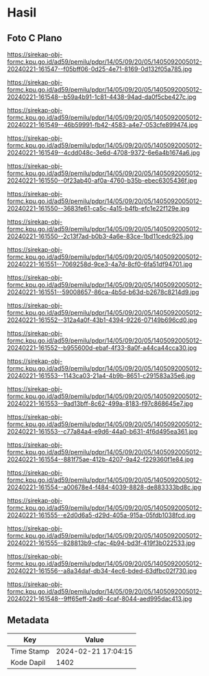 # Hasil

## Foto C Plano

https://sirekap-obj-formc.kpu.go.id/ad59/pemilu/pdpr/14/05/09/20/05/1405092005012-20240221-161547--f05bff06-0d25-4e71-8169-0d132f05a785.jpg

https://sirekap-obj-formc.kpu.go.id/ad59/pemilu/pdpr/14/05/09/20/05/1405092005012-20240221-161548--b59a4b91-1c81-4438-94ad-da0f5cbe427c.jpg

https://sirekap-obj-formc.kpu.go.id/ad59/pemilu/pdpr/14/05/09/20/05/1405092005012-20240221-161549--46b59991-fb42-4583-a4e7-053cfe899474.jpg

https://sirekap-obj-formc.kpu.go.id/ad59/pemilu/pdpr/14/05/09/20/05/1405092005012-20240221-161549--4cdd048c-3e6d-4708-9372-6e6a4b1674a6.jpg

https://sirekap-obj-formc.kpu.go.id/ad59/pemilu/pdpr/14/05/09/20/05/1405092005012-20240221-161550--0f23ab40-af0a-4760-b35b-ebec6305436f.jpg

https://sirekap-obj-formc.kpu.go.id/ad59/pemilu/pdpr/14/05/09/20/05/1405092005012-20240221-161550--3683fe61-ca5c-4a15-b4fb-efc1e22f129e.jpg

https://sirekap-obj-formc.kpu.go.id/ad59/pemilu/pdpr/14/05/09/20/05/1405092005012-20240221-161550--2c13f7ad-b0b3-4a6e-83ce-1bd11cedc925.jpg

https://sirekap-obj-formc.kpu.go.id/ad59/pemilu/pdpr/14/05/09/20/05/1405092005012-20240221-161551--7069258d-9ce3-4a7d-8cf0-6fa51df94701.jpg

https://sirekap-obj-formc.kpu.go.id/ad59/pemilu/pdpr/14/05/09/20/05/1405092005012-20240221-161551--59008657-86ca-4b5d-b63d-b2678c8214d9.jpg

https://sirekap-obj-formc.kpu.go.id/ad59/pemilu/pdpr/14/05/09/20/05/1405092005012-20240221-161552--312a4a0f-43b1-4394-9226-07149b696cd0.jpg

https://sirekap-obj-formc.kpu.go.id/ad59/pemilu/pdpr/14/05/09/20/05/1405092005012-20240221-161552--b955600d-ebaf-4f33-8a0f-a44ca44cca30.jpg

https://sirekap-obj-formc.kpu.go.id/ad59/pemilu/pdpr/14/05/09/20/05/1405092005012-20240221-161553--1143ca03-21a4-4b9b-8651-c291583a35e6.jpg

https://sirekap-obj-formc.kpu.go.id/ad59/pemilu/pdpr/14/05/09/20/05/1405092005012-20240221-161553--9ad13bff-8c62-499a-8183-f97c868645e7.jpg

https://sirekap-obj-formc.kpu.go.id/ad59/pemilu/pdpr/14/05/09/20/05/1405092005012-20240221-161553--c77a84a4-e9d6-44a0-b631-4f6d495ea361.jpg

https://sirekap-obj-formc.kpu.go.id/ad59/pemilu/pdpr/14/05/09/20/05/1405092005012-20240221-161554--881f75ae-412b-4207-9a42-f229360f1e84.jpg

https://sirekap-obj-formc.kpu.go.id/ad59/pemilu/pdpr/14/05/09/20/05/1405092005012-20240221-161554--a00678e4-f484-4039-8828-de883333bd8c.jpg

https://sirekap-obj-formc.kpu.go.id/ad59/pemilu/pdpr/14/05/09/20/05/1405092005012-20240221-161555--e2d0d6a5-d29d-405a-915a-05fdb1038fcd.jpg

https://sirekap-obj-formc.kpu.go.id/ad59/pemilu/pdpr/14/05/09/20/05/1405092005012-20240221-161555--828813b9-cfac-4b94-bd3f-419f3b022533.jpg

https://sirekap-obj-formc.kpu.go.id/ad59/pemilu/pdpr/14/05/09/20/05/1405092005012-20240221-161556--a8a34daf-db34-4ec6-bded-63dfbc02f730.jpg

https://sirekap-obj-formc.kpu.go.id/ad59/pemilu/pdpr/14/05/09/20/05/1405092005012-20240221-161548--9ff65eff-2ad6-4caf-8044-aed995dac413.jpg


## Metadata

| Key        | Value               |
| ---------- | ------------------- |
| Time Stamp | 2024-02-21 17:04:15 |
| Kode Dapil | 1402                |



